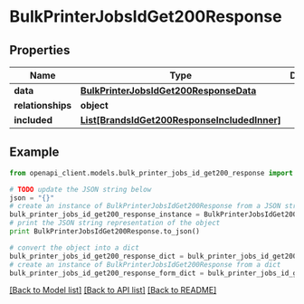 # BulkPrinterJobsIdGet200Response


## Properties
Name | Type | Description | Notes
------------ | ------------- | ------------- | -------------
**data** | [**BulkPrinterJobsIdGet200ResponseData**](BulkPrinterJobsIdGet200ResponseData.md) |  | [optional] 
**relationships** | **object** |  | [optional] 
**included** | [**List[BrandsIdGet200ResponseIncludedInner]**](BrandsIdGet200ResponseIncludedInner.md) |  | [optional] 

## Example

```python
from openapi_client.models.bulk_printer_jobs_id_get200_response import BulkPrinterJobsIdGet200Response

# TODO update the JSON string below
json = "{}"
# create an instance of BulkPrinterJobsIdGet200Response from a JSON string
bulk_printer_jobs_id_get200_response_instance = BulkPrinterJobsIdGet200Response.from_json(json)
# print the JSON string representation of the object
print BulkPrinterJobsIdGet200Response.to_json()

# convert the object into a dict
bulk_printer_jobs_id_get200_response_dict = bulk_printer_jobs_id_get200_response_instance.to_dict()
# create an instance of BulkPrinterJobsIdGet200Response from a dict
bulk_printer_jobs_id_get200_response_form_dict = bulk_printer_jobs_id_get200_response.from_dict(bulk_printer_jobs_id_get200_response_dict)
```
[[Back to Model list]](../README.md#documentation-for-models) [[Back to API list]](../README.md#documentation-for-api-endpoints) [[Back to README]](../README.md)


